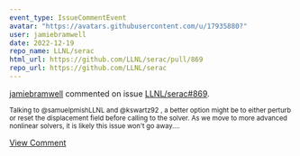 ```yaml
---
event_type: IssueCommentEvent
avatar: "https://avatars.githubusercontent.com/u/17935880?"
user: jamiebramwell
date: 2022-12-19
repo_name: LLNL/serac
html_url: https://github.com/LLNL/serac/pull/869
repo_url: https://github.com/LLNL/serac
---
```


<a href='https://github.com/jamiebramwell' target='_blank'>jamiebramwell</a> commented on issue <a href='https://github.com/LLNL/serac/pull/869' target='_blank'>LLNL/serac#869</a>.

<small>Talking to @samuelpmishLLNL and @kswartz92 , a better option might be to either perturb or reset the displacement field before calling to the solver. As we move to more advanced nonlinear solvers, it is likely this issue won't go away....</small>

<a href='https://github.com/LLNL/serac/pull/869' target='_blank'>View Comment</a>